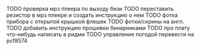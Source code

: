 TODO проверка мрз плеера по выходу бизи
TODO переставить резистор в мрз плеере и создать инструкцию о нем
TODO фотка прибора с открытой крышкой флешек
TODO фотки/скрины на англ.
TODO добавить инструкцию прошивки бинарниками
TODO про плату что-нибудь написать в ридми
TODO управление погодой перевести на pcf8574